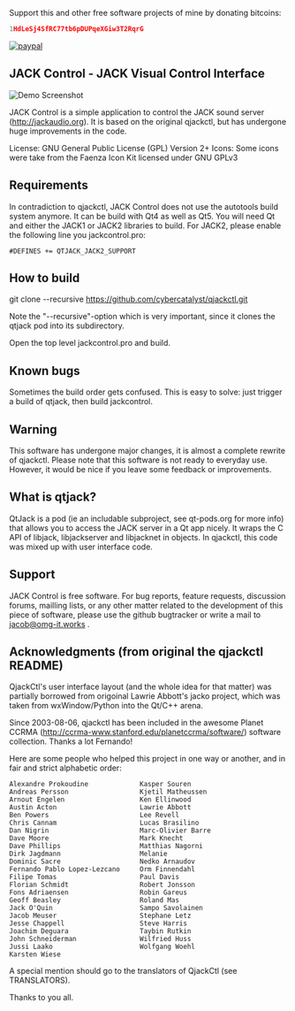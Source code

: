 Support this and other free software projects of mine by donating bitcoins:
```cpp
1HdLeSj4SfRC77tb6pDUPqeXGiw3T2RqrG
```
[![paypal](https://www.paypalobjects.com/en_US/i/btn/btn_donateCC_LG.gif)](https://www.paypal.com/cgi-bin/webscr?cmd=_s-xclick&hosted_button_id=9WB9VJA9RGWTN)

JACK Control - JACK Visual Control Interface
-----------------------------------------------------

![Demo Screenshot](https://github.com/cybercatalyst/qjackctl/blob/master/jackcontrol.png "Demo screenshot")

JACK Control is a simple application to control the JACK sound server
(http://jackaudio.org). It is based on the original qjackctl, but has undergone
huge improvements in the code.

License: GNU General Public License (GPL) Version 2+
Icons: Some icons were take from the Faenza Icon Kit licensed under GNU GPLv3

Requirements
------------

In contradiction to qjackctl, JACK Control does not use the autotools build
system anymore. It can be build with Qt4 as well as Qt5. You will need Qt and
either the JACK1 or JACK2 libraries to build. For JACK2, please enable the
following line you jackcontrol.pro:

`#DEFINES += QTJACK_JACK2_SUPPORT`

How to build
------------
git clone --recursive https://github.com/cybercatalyst/qjackctl.git

Note the "--recursive"-option which is very important, since it clones the
qtjack pod into its subdirectory.

Open the top level jackcontrol.pro and build.

Known bugs
----------
Sometimes the build order gets confused. This is easy to solve: just trigger a
build of qtjack, then build jackcontrol.

Warning
-------
This software has undergone major changes, it is almost a complete rewrite of
qjackctl. Please note that this software is not ready to everyday use. However,
it would be nice if you leave some feedback or improvements.

What is qtjack?
---------------
QtJack is a pod (ie an includable subproject, see qt-pods.org for more info)
that allows you to access the JACK server in a Qt app nicely. It wraps the C
API of libjack, libjackserver and libjacknet in objects. In qjackctl, this
code was mixed up with user interface code.

Support
-------

JACK Control is free software. For bug reports, feature
requests, discussion forums, mailling lists, or any other matter
related to the development of this piece of software, please use the github
bugtracker or write a mail to jacob@omg-it.works .

Acknowledgments (from original the qjackctl README)
---------------------------------------------------

QjackCtl's user interface layout (and the whole idea for that matter)
was partially borrowed from origoinal Lawrie Abbott's jacko project,
which was taken from wxWindow/Python into the Qt/C++ arena.

Since 2003-08-06, qjackctl has been included in the awesome Planet CCRMA
(http://ccrma-www.stanford.edu/planetccrma/software/) software collection.
Thanks a lot Fernando!

Here are some people who helped this project in one way or another,
and in fair and strict alphabetic order:

    Alexandre Prokoudine             Kasper Souren
    Andreas Persson                  Kjetil Matheussen
    Arnout Engelen                   Ken Ellinwood
    Austin Acton                     Lawrie Abbott
    Ben Powers                       Lee Revell
    Chris Cannam                     Lucas Brasilino
    Dan Nigrin                       Marc-Olivier Barre
    Dave Moore                       Mark Knecht
    Dave Phillips                    Matthias Nagorni
    Dirk Jagdmann                    Melanie
    Dominic Sacre                    Nedko Arnaudov
    Fernando Pablo Lopez-Lezcano     Orm Finnendahl
    Filipe Tomas                     Paul Davis
    Florian Schmidt                  Robert Jonsson
    Fons Adriaensen                  Robin Gareus
    Geoff Beasley                    Roland Mas
    Jack O'Quin                      Sampo Savolainen
    Jacob Meuser                     Stephane Letz
    Jesse Chappell                   Steve Harris
    Joachim Deguara                  Taybin Rutkin
    John Schneiderman                Wilfried Huss
    Jussi Laako                      Wolfgang Woehl
    Karsten Wiese

A special mention should go to the translators of QjackCtl (see TRANSLATORS).

Thanks to you all.
